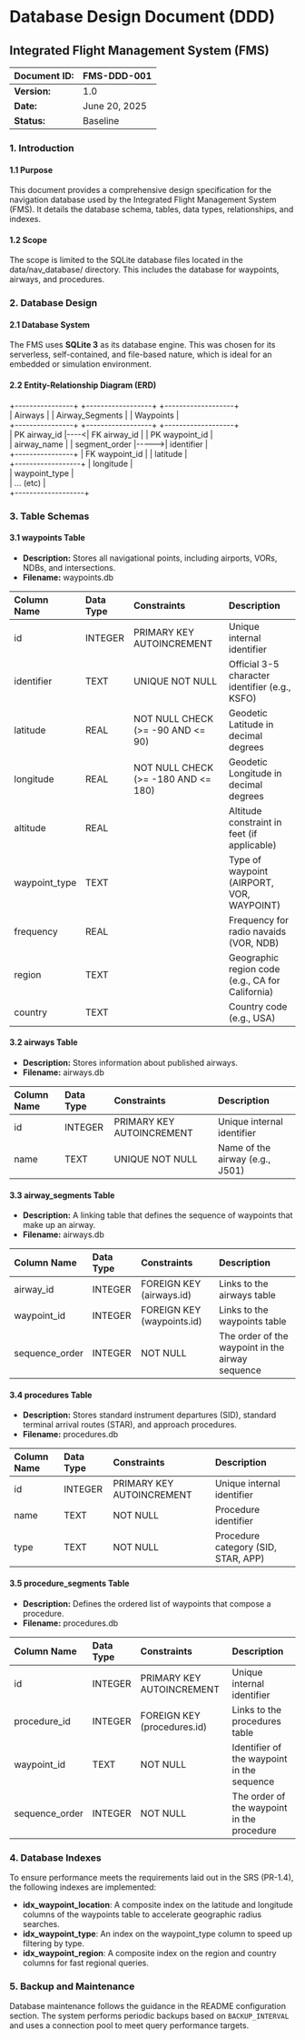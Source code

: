 # **Database Design Document (DDD)**

## **Integrated Flight Management System (FMS)**

| Document ID: | FMS-DDD-001 |
| :---- | :---- |
| **Version:** | 1.0 |
| **Date:** | June 20, 2025 |
| **Status:** | Baseline |

### **1\. Introduction**

#### **1.1 Purpose**

This document provides a comprehensive design specification for the navigation database used by the Integrated Flight Management System (FMS). It details the database schema, tables, data types, relationships, and indexes.

#### **1.2 Scope**

The scope is limited to the SQLite database files located in the data/nav\_database/ directory. This includes the database for waypoints, airways, and procedures.

### **2\. Database Design**

#### **2.1 Database System**

The FMS uses **SQLite 3** as its database engine. This was chosen for its serverless, self-contained, and file-based nature, which is ideal for an embedded or simulation environment.

#### **2.2 Entity-Relationship Diagram (ERD)**

\+----------------+      \+------------------+      \+-------------------+  
|    Airways     |      |  Airway\_Segments |      |     Waypoints     |  
\+----------------+      \+------------------+      \+-------------------+  
| PK airway\_id   |----\<| FK airway\_id     |      | PK waypoint\_id    |  
|    airway\_name |      |    segment\_order |-----\>|    identifier     |  
\+----------------+      | FK waypoint\_id   |      |    latitude       |  
                        \+------------------+      |    longitude      |  
                                                  |    waypoint\_type  |  
                                                  |    ... (etc)      |  
                                                  \+-------------------+

### **3\. Table Schemas**

#### **3.1 waypoints Table**

* **Description:** Stores all navigational points, including airports, VORs, NDBs, and intersections.  
* **Filename:** waypoints.db

| Column Name | Data Type | Constraints | Description |
| :---- | :---- | :---- | :---- |
| id | INTEGER | PRIMARY KEY AUTOINCREMENT | Unique internal identifier |
| identifier | TEXT | UNIQUE NOT NULL | Official 3-5 character identifier (e.g., KSFO) |
| latitude | REAL | NOT NULL CHECK (\>= \-90 AND \<= 90\) | Geodetic Latitude in decimal degrees |
| longitude | REAL | NOT NULL CHECK (\>= \-180 AND \<= 180\) | Geodetic Longitude in decimal degrees |
| altitude | REAL |  | Altitude constraint in feet (if applicable) |
| waypoint\_type | TEXT |  | Type of waypoint (AIRPORT, VOR, WAYPOINT) |
| frequency | REAL |  | Frequency for radio navaids (VOR, NDB) |
| region | TEXT |  | Geographic region code (e.g., CA for California) |
| country | TEXT |  | Country code (e.g., USA) |

#### **3.2 airways Table**

* **Description:** Stores information about published airways.  
* **Filename:** airways.db

| Column Name | Data Type | Constraints | Description |
| :---- | :---- | :---- | :---- |
| id | INTEGER | PRIMARY KEY AUTOINCREMENT | Unique internal identifier |
| name | TEXT | UNIQUE NOT NULL | Name of the airway (e.g., J501) |

#### **3.3 airway\_segments Table**

* **Description:** A linking table that defines the sequence of waypoints that make up an airway.  
* **Filename:** airways.db

| Column Name | Data Type | Constraints | Description |
| :---- | :---- | :---- | :---- |
| airway\_id | INTEGER | FOREIGN KEY (airways.id) | Links to the airways table |
| waypoint\_id | INTEGER | FOREIGN KEY (waypoints.id) | Links to the waypoints table |
| sequence\_order | INTEGER | NOT NULL | The order of the waypoint in the airway sequence |

#### **3.4 procedures Table**

* **Description:** Stores standard instrument departures (SID), standard terminal arrival routes (STAR), and approach procedures.
* **Filename:** procedures.db

| Column Name | Data Type | Constraints | Description |
| :---- | :---- | :---- | :---- |
| id | INTEGER | PRIMARY KEY AUTOINCREMENT | Unique internal identifier |
| name | TEXT | NOT NULL | Procedure identifier |
| type | TEXT | NOT NULL | Procedure category (SID, STAR, APP) |

#### **3.5 procedure_segments Table**

* **Description:** Defines the ordered list of waypoints that compose a procedure.
* **Filename:** procedures.db

| Column Name | Data Type | Constraints | Description |
| :---- | :---- | :---- | :---- |
| id | INTEGER | PRIMARY KEY AUTOINCREMENT | Unique internal identifier |
| procedure_id | INTEGER | FOREIGN KEY (procedures.id) | Links to the procedures table |
| waypoint_id | TEXT | NOT NULL | Identifier of the waypoint in the sequence |
| sequence_order | INTEGER | NOT NULL | The order of the waypoint in the procedure |

### **4\. Database Indexes**

To ensure performance meets the requirements laid out in the SRS (PR-1.4), the following indexes are implemented:

* **idx\_waypoint\_location**: A composite index on the latitude and longitude columns of the waypoints table to accelerate geographic radius searches.  
* **idx\_waypoint\_type**: An index on the waypoint\_type column to speed up filtering by type.  
* **idx\_waypoint\_region**: A composite index on the region and country columns for fast regional queries.
### **5. Backup and Maintenance**

Database maintenance follows the guidance in the README configuration section. The system performs periodic backups based on `BACKUP_INTERVAL` and uses a connection pool to meet query performance targets.
